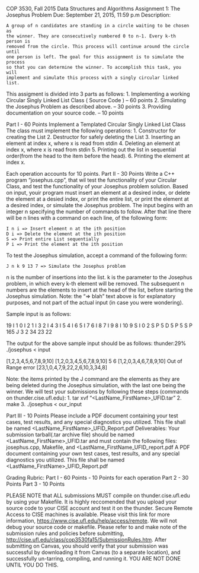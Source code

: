 COP 3530, Fall 2015
Data Structures and Algorithms
Assignment 1: The Josephus Problem
Due: September 21, 2015, 11:59 p.m
Description:

    A group of n candidates are standing in a circle waiting to be chosen as
    the winner. They are consecutively numbered 0 to n-1. Every k-th person is
    removed from the circle. This process will continue around the circle until
    one person is left. The goal for this assignment is to simulate the process
    so that you can determine the winner. To accomplish this task, you will
    implement and simulate this process with a singly circular linked list.

This assigment is divided into 3 parts as follows:
    1. Implementing a working Circular Singly Linked List Class ( Source Code ) – 60 points
    2. Simulating the Josephus Problem as described above. – 30 points
    3. Providing documentation on your source code. – 10 points

Part I - 60 Points
Implement a Templated Circular Singly Linked List Class
The class must implement the following operations:
    1. Constructor for creating the List
    2. Destructor for safely deleting the List
    3. Inserting an element at index x, where x is read from stdin
    4. Deleting an element at index x, where x is read from stdin
    5. Printing out the list in sequential order(from the head to the item before the head).
    6. Printing the element at index x.

Each operation accounts for 10 points.
Part II - 30 Points
Write a C++ program “josephus.cpp”, that wil test the functionality of your
Circular Class, and test the functionality of your Josephus problem solution.
Based on input, youir program must insert an element at a desired index, or
delete the element at a desied index, or print the entire list, or print the
element at a desired index, or simulate the Josephus problem.  The input begins
with an integer n specifying the number of commands to follow. After that line
there will be n lines with a command on each line, of the following form:

    I n i => Insert element n at the ith position
    D i => Delete the element at the ith position
    S => Print entire List sequentially
    P i => Print the element at the ith position

To test the Josephus simulation, accept a command of the following form:

    J n k 9 13 7 => Simulate the Josephus problem

n is the number of insertions into the list. k is the parameter to the Josephus
problem, in which every k-th element will be removed. The subsequent n numbers
are the elements to insert at the head of the list, before starting the
Josephus simulation.  Note:  the “=> blah”  text above is for explanatory
purposes, and not part of the actual input (in case you were wondering).

Sample input is as follows:

19
I 1 0
I 2 1
I 3 2
I 4 3
I 5 4
I 6 5
I 7 6
I 8 7
I 9 8
I 10 9
S
I 0 2
S
P 5
D 5
P 5
S
P 165
J 3 2 34 23 22


The output for the above sample input should be as follows:
thunder:29% ./josephus < input

[1,2,3,4,5,6,7,8,9,10]
[1,2,0,3,4,5,6,7,8,9,10]
5
6
[1,2,0,3,4,6,7,8,9,10]
Out of Range error
[23,1,0,4,7,9,22,2,6,10,3,34,8]

Note: the items printed by the J command are the elements as they are being deleted during the Josephus simulation, with the last one being the winner.
We will test your submissions by following these steps (commands on thunder.cise.ufl.edu):
    1. tar xvf “<LastName_FirstName>_UFID.tar”
    2. make
    3. ./josephus < our_input

Part III - 10 Points
Please include a PDF document containing your test cases, test results, and any
special diagnostics you utilized. This file shall be named
<LastName_FirstName>_UFID_Report.pdf
Deliverables:
Your submission tarball(.tar archive file) should be named
<LastName_FirstName>_UFID.tar and must contain the following files:
josephus.cpp, Makefile, and <LastName_FirstName_UFID_report.pdf A PDF document
containing your own test cases, test results, and any special diagnostics you
utilized. This file shall be named <LastName_FirstName>_UFID_Report.pdf

Grading Rubric:
    Part I - 60 Points
        - 10 Points for each operation
    Part 2 - 30 Points
    Part 3 - 10 Points

PLEASE NOTE that ALL submissions MUST compile on thunder.cise.ufl.edu by using
your Makefile. It is highly reccomended that you upload your source code to
your CISE account and test it on the thunder. Secure Remote Access to CISE
machines is available. Please visit this link for more information,
https://www.cise.ufl.edu/help/access/remote. We will not debug your source code
or makefile. Please refer to and make note of the submission rules and policies
before submitting, http://cise.ufl.edu/class/cop3530fa15/SubmissionRules.htm.
After submitting on Canvas, you should verify that your submission was
successful by downloading it from Canvas (to a separate location), and
successfully un-tarring, compiling, and running it. YOU ARE NOT DONE UNTIL YOU
DO THIS.
